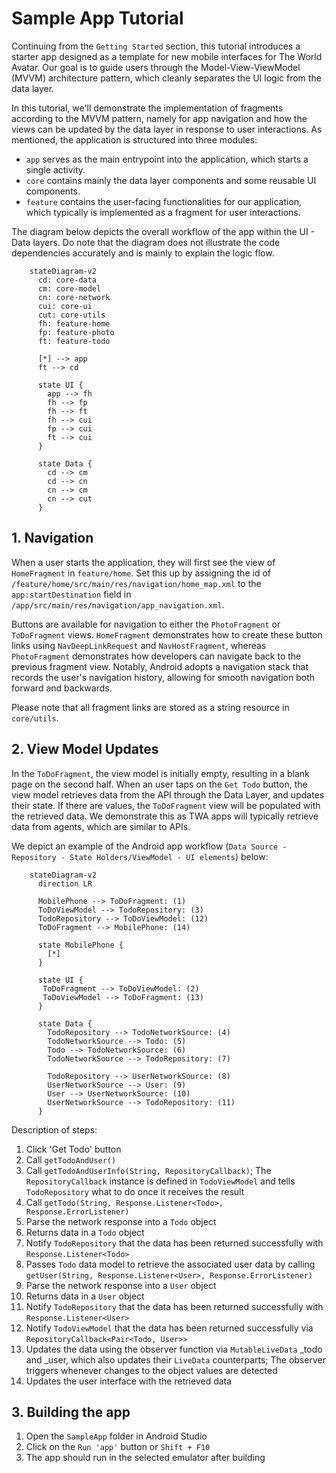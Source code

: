 # Sample App Tutorial

Continuing from the `Getting Started` section, this tutorial introduces a starter app designed as a template for new mobile interfaces for The World Avatar. Our goal is to guide users through the Model-View-ViewModel (MVVM) architecture pattern, which cleanly separates the UI logic from the data layer.

In this tutorial, we'll demonstrate the implementation of fragments according to the MVVM pattern, namely for app navigation and how the views can be updated by the data layer in response to user interactions. As mentioned, the application is structured into three modules:

- `app` serves as the main entrypoint into the application, which starts a single activity.
- `core` contains mainly the data layer components and some reusable UI components.
- `feature` contains the user-facing functionalities for our application, which typically is implemented as a fragment for user interactions.

The diagram below depicts the overall workflow of the app within the UI - Data layers. Do note that the diagram does not illustrate the code dependencies accurately and is mainly to explain the logic flow.

```mermaid
    stateDiagram-v2
      cd: core-data
      cm: core-model
      cn: core-network
      cui: core-ui
      cut: core-utils
      fh: feature-home
      fp: feature-photo
      ft: feature-todo

      [*] --> app
      ft --> cd

      state UI {
        app --> fh
        fh --> fp
        fh --> ft
        fh --> cui
        fp --> cui
        ft --> cui
      }

      state Data {
        cd --> cm
        cd --> cn
        cn --> cm
        cn --> cut
      }
```

## 1. Navigation

When a user starts the application, they will first see the view of `HomeFragment` in `feature/home`. Set this up by assigning the id of `/feature/home/src/main/res/navigation/home_map.xml` to the `app:startDestination` field in `/app/src/main/res/navigation/app_navigation.xml`.

Buttons are available for navigation to either the `PhotoFragment` or `ToDoFragment` views. `HomeFragment` demonstrates how to create these button links using `NavDeepLinkRequest` and `NavHostFragment`, whereas `PhotoFragment` demonstrates how developers can navigate back to the previous fragment view. Notably, Android adopts a navigation stack that records the user's navigation history, allowing for smooth navigation both forward and backwards.

Please note that all fragment links are stored as a string resource in `core/utils`.

## 2. View Model Updates

In the `ToDoFragment`, the view model is initially empty, resulting in a blank page on the second half. When an user taps on the `Get Todo` button, the view model retrieves data from the API through the Data Layer, and updates their state. If there are values, the `ToDoFragment` view will be populated with the retrieved data. We demonstrate this as TWA apps will typically retrieve data from agents, which are similar to APIs.

We depict an example of the Android app workflow (`Data Source - Repository - State Holders/ViewModel - UI elements`) below:

```mermaid
    stateDiagram-v2
      direction LR

      MobilePhone --> ToDoFragment: (1)
      ToDoViewModel --> TodoRepository: (3)
      TodoRepository --> ToDoViewModel: (12)
      ToDoFragment --> MobilePhone: (14)

      state MobilePhone {
        [*]
      }

      state UI {
       ToDoFragment --> ToDoViewModel: (2)
       ToDoViewModel --> ToDoFragment: (13)
      }

      state Data {
        TodoRepository --> TodoNetworkSource: (4)
        TodoNetworkSource --> Todo: (5)
        Todo --> TodoNetworkSource: (6)
        TodoNetworkSource --> TodoRepository: (7)

        TodoRepository --> UserNetworkSource: (8)
        UserNetworkSource --> User: (9)
        User --> UserNetworkSource: (10)
        UserNetworkSource --> TodoRepository: (11)
      }
```

Description of steps:

1. Click 'Get Todo' button
2. Call `getTodoAndUser()`
3. Call `getTodoAndUserInfo(String, RepositoryCallback)`; The `RepositoryCallback` instance is defined in `TodoViewModel` and tells `TodoRepository` what to do once it receives the result
4. Call `getTodo(String, Response.Listener<Todo>, Response.ErrorListener)`
5. Parse the network response into a `Todo` object
6. Returns data in a `Todo` object
7. Notify `TodoRepository` that the data has been returned successfully with `Response.Listener<Todo>`
8. Passes `Todo` data model to retrieve the associated user data by calling `getUser(String, Response.Listener<User>, Response.ErrorListener)`
9. Parse the network response into a `User` object
10. Returns data in a `User` object
11. Notify `TodoRepository` that the data has been returned successfully with `Response.Listener<User>`
12. Notify `TodoViewModel` that the data has been returned successfully via `RepositoryCallback<Pair<Todo, User>>`
13. Updates the data using the observer function via `MutableLiveData` \_todo and \_user, which also updates their `LiveData` counterparts; The observer triggers whenever changes to the object values are detected
14. Updates the user interface with the retrieved data

## 3. Building the app

1. Open the `SampleApp` folder in Android Studio
2. Click on the `Run 'app'` button or `Shift + F10`
3. The app should run in the selected emulator after building

